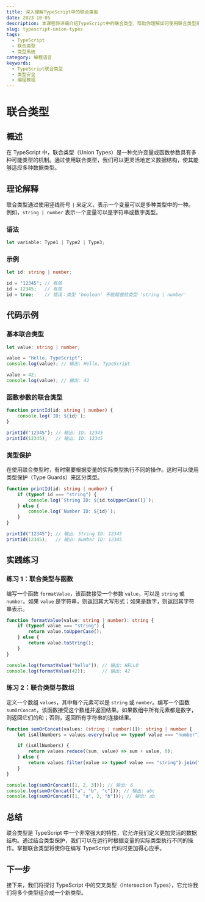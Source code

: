 ```yaml
---
title: 深入理解TypeScript中的联合类型
date: 2023-10-05
description: 本课程将详细介绍TypeScript中的联合类型，帮助你理解如何使用联合类型来增强代码的灵活性和类型安全性。
slug: typescript-union-types
tags:
  - TypeScript
  - 联合类型
  - 类型系统
category: 编程语言
keywords:
  - TypeScript联合类型
  - 类型安全
  - 编程教程
---
```


# 联合类型

## 概述

在 TypeScript 中，联合类型（Union Types）是一种允许变量或函数参数具有多种可能类型的机制。通过使用联合类型，我们可以更灵活地定义数据结构，使其能够适应多种数据类型。

## 理论解释

联合类型通过使用竖线符号 `|` 来定义，表示一个变量可以是多种类型中的一种。例如，`string | number` 表示一个变量可以是字符串或数字类型。

### 语法

```typescript
let variable: Type1 | Type2 | Type3;
```

### 示例

```typescript
let id: string | number;

id = "12345"; // 有效
id = 12345;   // 有效
id = true;    // 错误：类型 'boolean' 不能赋值给类型 'string | number'
```

## 代码示例

### 基本联合类型

```typescript
let value: string | number;

value = "Hello, TypeScript";
console.log(value); // 输出: Hello, TypeScript

value = 42;
console.log(value); // 输出: 42
```

### 函数参数的联合类型

```typescript
function printId(id: string | number) {
    console.log(`ID: ${id}`);
}

printId("12345"); // 输出: ID: 12345
printId(12345);   // 输出: ID: 12345
```

### 类型保护

在使用联合类型时，有时需要根据变量的实际类型执行不同的操作。这时可以使用类型保护（Type Guards）来区分类型。

```typescript
function printId(id: string | number) {
    if (typeof id === "string") {
        console.log(`String ID: ${id.toUpperCase()}`);
    } else {
        console.log(`Number ID: ${id}`);
    }
}

printId("12345"); // 输出: String ID: 12345
printId(12345);   // 输出: Number ID: 12345
```

## 实践练习

### 练习 1：联合类型与函数

编写一个函数 `formatValue`，该函数接受一个参数 `value`，可以是 `string` 或 `number`。如果 `value` 是字符串，则返回其大写形式；如果是数字，则返回其字符串表示。

```typescript
function formatValue(value: string | number): string {
    if (typeof value === "string") {
        return value.toUpperCase();
    } else {
        return value.toString();
    }
}

console.log(formatValue("hello")); // 输出: HELLO
console.log(formatValue(42));      // 输出: 42
```

### 练习 2：联合类型与数组

定义一个数组 `values`，其中每个元素可以是 `string` 或 `number`。编写一个函数 `sumOrConcat`，该函数接受这个数组并返回结果。如果数组中所有元素都是数字，则返回它们的和；否则，返回所有字符串的连接结果。

```typescript
function sumOrConcat(values: (string | number)[]): string | number {
    let isAllNumbers = values.every(value => typeof value === "number");

    if (isAllNumbers) {
        return values.reduce((sum, value) => sum + value, 0);
    } else {
        return values.filter(value => typeof value === "string").join("");
    }
}

console.log(sumOrConcat([1, 2, 3])); // 输出: 6
console.log(sumOrConcat(["a", "b", "c"])); // 输出: abc
console.log(sumOrConcat([1, "a", 2, "b"])); // 输出: ab
```

## 总结

联合类型是 TypeScript 中一个非常强大的特性，它允许我们定义更加灵活的数据结构。通过结合类型保护，我们可以在运行时根据变量的实际类型执行不同的操作。掌握联合类型将使你在编写 TypeScript 代码时更加得心应手。

## 下一步

接下来，我们将探讨 TypeScript 中的交叉类型（Intersection Types），它允许我们将多个类型组合成一个新类型。